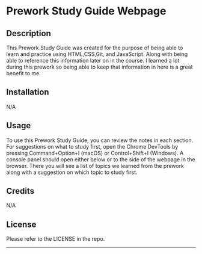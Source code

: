 # Prework Study Guide Webpage

## Description
This Prework Study Guide was created for the purpose of being able to learn and practice using HTML,CSS,Git, and JavaScript. Along with being able to reference this information later on in the course. I learned a lot during this prework so being able to keep that information in here is a great benefit to me.

## Installation

N/A

## Usage

To use this Prework Study Guide, you can review the notes in each section. For suggestions on what to study first, open the Chrome DevTools by pressing Command+Option+I (macOS) or Control+Shift+I (Windows). A console panel should open either below or to the side of the webpage in the browser. There you will see a list of topics we learned from the prework along with a suggestion on which topic to study first.

## Credits

N/A

## License

Please refer to the LICENSE in the repo.

---